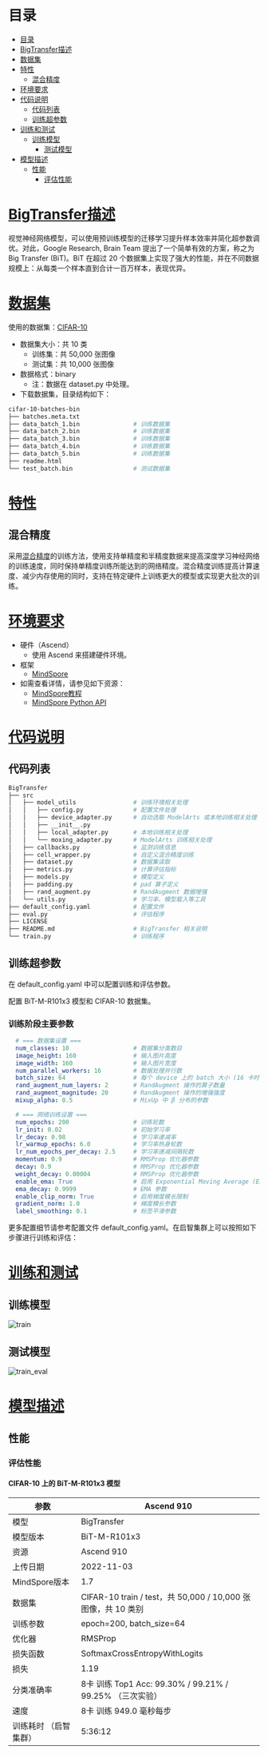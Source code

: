 # 目录

<!-- TOC -->

- [目录](#目录)
- [BigTransfer描述](#BigTransfer描述)
- [数据集](#数据集)
- [特性](#特性)
    - [混合精度](#混合精度)
- [环境要求](#环境要求)
- [代码说明](#代码说明)
    - [代码列表](#代码列表)
    - [训练超参数](#训练超参数)
- [训练和测试](#训练和测试)
    - [训练模型](#训练模型)
        - [测试模型](#测试模型)
- [模型描述](#模型描述)
    - [性能](#性能)
        - [评估性能](#评估性能)
<!-- - [ModelZoo主页](#modelzoo主页) -->

<!-- /TOC -->

# [BigTransfer描述](#目录)
视觉神经网络模型，可以使用预训练模型的迁移学习提升样本效率并简化超参数调优。对此，Google Research, Brain Team 提出了一个简单有效的方案，称之为 Big Transfer (BiT)。BiT 在超过 20 个数据集上实现了强大的性能，并在不同数据规模上：从每类一个样本直到合计一百万样本，表现优异。

# [数据集](#目录)

使用的数据集：[CIFAR-10](https://www.cs.toronto.edu/~kriz/cifar.html)

- 数据集大小：共 10 类
    - 训练集：共 50,000 张图像
    - 测试集：共 10,000 张图像
- 数据格式：binary
    - 注：数据在 dataset.py 中处理。
- 下载数据集，目录结构如下：

 ```bash
cifar-10-batches-bin
├── batches.meta.txt
├── data_batch_1.bin               # 训练数据集
├── data_batch_2.bin               # 训练数据集
├── data_batch_3.bin               # 训练数据集
├── data_batch_4.bin               # 训练数据集
├── data_batch_5.bin               # 训练数据集
├── readme.html
└── test_batch.bin                 # 测试数据集
```

# [特性](#目录)

## 混合精度

采用[混合精度](https://www.mindspore.cn/tutorials/zh-CN/master/advanced/mixed_precision.html)的训练方法，使用支持单精度和半精度数据来提高深度学习神经网络的训练速度，同时保持单精度训练所能达到的网络精度。混合精度训练提高计算速度、减少内存使用的同时，支持在特定硬件上训练更大的模型或实现更大批次的训练。

# [环境要求](#目录)

- 硬件（Ascend）
    - 使用 Ascend 来搭建硬件环境。
- 框架
    - [MindSpore](https://www.mindspore.cn/install/en)
- 如需查看详情，请参见如下资源：
    - [MindSpore教程](https://www.mindspore.cn/tutorials/zh-CN/master/index.html)
    - [MindSpore Python API](https://www.mindspore.cn/docs/api/zh-CN/master/index.html)

# [代码说明](#目录)

## 代码列表

```bash
BigTransfer
├── src
│   ├── model_utils                # 训练环境相关处理
│   │   ├── config.py              # 配置文件处理
│   │   ├── device_adapter.py      # 自动选取 ModelArts 或本地训练相关处理
│   │   ├── __init__.py
│   │   ├── local_adapter.py       # 本地训练相关处理
│   │   └── moxing_adapter.py      # ModelArts 训练相关处理
│   ├── callbacks.py               # 监测训练信息
│   ├── cell_wrapper.py            # 自定义混合精度训练
│   ├── dataset.py                 # 数据集读取
│   ├── metrics.py                 # 计算评估指标
│   ├── models.py                  # 模型定义
│   ├── padding.py                 # pad 算子定义
│   ├── rand_augment.py            # RandAugment 数据增强
│   └── utils.py                   # 学习率、模型载入等工具
├── default_config.yaml            # 配置文件
├── eval.py                        # 评估程序
├── LICENSE
├── README.md                      # BigTransfer 相关说明
└── train.py                       # 训练程序
```

## 训练超参数

在 default_config.yaml 中可以配置训练和评估参数。

配置 BiT-M-R101x3 模型和 CIFAR-10 数据集。

### 训练阶段主要参数
  ```yaml
    # === 数据集设置 ===
    num_classes: 10                  # 数据集分类数目
    image_height: 160                # 输入图片高度
    image_width: 160                 # 输入图片宽度
    num_parallel_workers: 16         # 数据处理并行数
    batch_size: 64                   # 每个 device 上的 batch 大小 (16 卡时为 32)
    rand_augment_num_layers: 2       # RandAugment 操作的算子数量
    rand_augment_magnitude: 20       # RandAugment 操作的增强强度
    mixup_alpha: 0.5                 # MixUp 中 β 分布的参数

    # === 网络训练设置 ===
    num_epochs: 200                  # 训练轮数
    lr_init: 0.02                    # 初始学习率
    lr_decay: 0.98                   # 学习率递减率
    lr_warmup_epochs: 6.0            # 学习率热身轮数
    lr_num_epochs_per_decay: 2.5     # 学习率递减间隔轮数
    momentum: 0.9                    # RMSProp 优化器参数
    decay: 0.9                       # RMSProp 优化器参数
    weight_decay: 0.00004            # RMSProp 优化器参数
    enable_ema: True                 # 启用 Exponential Moving Average (EMA)
    ema_decay: 0.9999                # EMA 参数
    enable_clip_norm: True           # 启用梯度模长限制
    gradient_norm: 1.0               # 梯度模长参数
    label_smoothing: 0.1             # 标签平滑参数
  ```

更多配置细节请参考配置文件 default_config.yaml。在启智集群上可以按照如下步骤进行训练和评估：

# [训练和测试](#目录)

## 训练模型
![train](assets/images/BiT-M-R101x3_train.png "启智集群上进行 BiT-M-R101x3 训练")
## 测试模型
![train_eval](assets/images/BiT-M-R101x3_train_eval.png "启智集群上测试 BiT-M-R101x3 训练模型")

# [模型描述](#目录)

## 性能

### 评估性能

#### CIFAR-10 上的 BiT-M-R101x3 模型

| 参数 | Ascend 910 |
| ---- | ---- |
| 模型 | BigTransfer |
| 模型版本| BiT-M-R101x3 |
| 资源 | Ascend 910 |
| 上传日期 | 2022-11-03 |
| MindSpore版本 | 1.7 |
| 数据集 | CIFAR-10 train / test，共 50,000 / 10,000 张图像，共 10 类别 |
| 训练参数 | epoch=200, batch_size=64 |
| 优化器 | RMSProp |
| 损失函数 | SoftmaxCrossEntropyWithLogits |
| 损失 | 1.19 |
| 分类准确率 | 8卡 训练 Top1 Acc: 99.30% / 99.21% / 99.25% （三次实验）|
| 速度 | 8卡 训练 949.0 毫秒每步 |
| 训练耗时 （启智集群） | 5:36:12 |

<!-- # ModelZoo主页

请浏览官网[主页](https://gitee.com/mindspore/models) -->